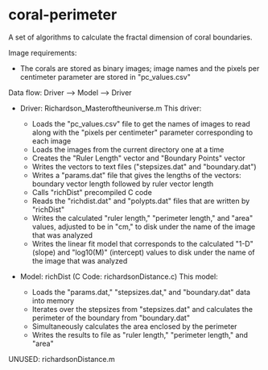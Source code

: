 # coral-perimeter
A set of algorithms to calculate the fractal dimension of coral boundaries. 

Image requirements: 
 - The corals are stored as binary images; image names and the pixels per centimeter parameter are stored in "pc_values.csv"

Data flow: Driver --> Model --> Driver
 - Driver: Richardson_Masteroftheuniverse.m
	This driver: 
	 - Loads the "pc_values.csv" file to get the names of images to read along with the "pixels per centimeter" parameter corresponding to each image
	 - Loads the images from the current directory one at a time
	 - Creates the "Ruler Length" vector and "Boundary Points" vector
	 - Writes the vectors to text files ("stepsizes.dat" and "boundary.dat")
	 - Writes a "params.dat" file that gives the lengths of the vectors: boundary vector length followed by ruler vector length
	 - Calls "richDist" precompiled C code
	 - Reads the "richdist.dat" and "polypts.dat" files that are written by "richDist"
	 - Writes the calculated "ruler length," "perimeter length," and "area" values, adjusted to be in "cm," to disk under the name of the image that was analyzed
	 - Writes the linear fit model that corresponds to the calculated "1-D" (slope) and "log10(M)" (intercept) values to disk under the name of the image that was analyzed

 - Model: richDist (C Code: richardsonDistance.c)
	This model:
	 - Loads the "params.dat," "stepsizes.dat," and "boundary.dat" data into memory
	 - Iterates over the stepsizes from "stepsizes.dat" and calculates the perimeter of the boundary from "boundary.dat"
	 - Simultaneously calculates the area enclosed by the perimeter
	 - Writes the results to file as "ruler length," "perimeter length," and "area"

UNUSED: richardsonDistance.m
